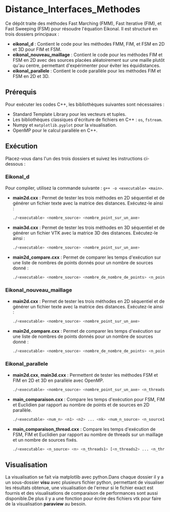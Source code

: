 # Distance_Interfaces_Methodes

Ce dépôt traite des méthodes Fast Marching (FMM), Fast Iterative (FIM), et Fast Sweeping (FSM) pour résoudre l'équation Eikonal. Il est structuré en trois dossiers principaux :

- **eikonal_d** : Contient le code pour les méthodes FMM, FIM, et FSM en 2D et 3D pour FIM et FSM.
- **eikonal_nouveau_maillage** : Contient le code pour les méthodes FIM et FSM en 2D avec des sources placées aléatoirement sur une maille plutôt qu'au centre, permettant d'expérimenter pour éviter les équidistances.
- **eikonal_parallele** : Contient le code parallèle pour les méthodes FIM et FSM en 2D et 3D.

## Prérequis

Pour exécuter les codes C++, les bibliothèques suivantes sont nécessaires :

- Standard Template Library pour les vecteurs et tuples.
- Les bibliothèques classiques d'écriture de fichiers en C++ : `os`, `fstream`.
- Numpy et `matplotlib.pyplot` pour la visualisation.
- OpenMP pour le calcul parallèle en C++.

## Exécution

Placez-vous dans l'un des trois dossiers et suivez les instructions ci-dessous :

### Eikonal_d

Pour compiler, utilisez la commande suivante : `g++ -o <executable> <main>`.

- **main2d.cxx** : Permet de tester les trois méthodes en 2D séquentiel et de générer un fichier texte avec la matrice des distances. Exécutez-le ainsi :
  ```sh
  ./<executable> <nombre_source> <nombre_point_sur_un_axe>
  ```

- **main3d.cxx** : Permet de tester les trois méthodes en 3D séquentiel et de générer un fichier VTK avec la matrice 3D des distances. Exécutez-le ainsi :
  ```sh
  ./<executable> <nombre_source> <nombre_point_sur_un_axe>
  ```

- **main2d_compare.cxx** : Permet de comparer les temps d'exécution sur une liste de nombres de points donnés pour un nombre de sources donné :
  ```sh
  ./<executable> <nombre_source> <nombre_de_nombre_de_points> <n_point1> [<n_point2> <...> <n_points_n>]
  ```

### Eikonal_nouveau_maillage

- **main2d.cxx** : Permet de tester les trois méthodes en 2D séquentiel et de générer un fichier texte avec la matrice des distances. Exécutez-le ainsi :
  ```sh
  ./<executable> <nombre_source> <nombre_point_sur_un_axe>
  ```

- **main2d_compare.cxx** : Permet de comparer les temps d'exécution sur une liste de nombres de points donnés pour un nombre de sources donné :
  ```sh
  ./<executable> <nombre_source> <nombre_de_nombre_de_points> <n_point1> [<n_point2> <...> <n_points_n>]
  ```

### Eikonal_parallele

- **main2d.cxx**, **main3d.cxx** : Permettent de tester les méthodes FSM et FIM en 2D et 3D en parallèle avec OpenMP.
  ```sh
  ./<executable> <nombre_source> <nombre_point_sur_un_axe> <n_threads>
  ```

- **main_comparaison.cxx** : Compare les temps d'exécution pour FSM, FIM et Euclidien par rapport au nombre de points et de sources en 2D parallèle.
  ```sh
  ./<executable> <num_n> <n1> <n2> ... <nk> <num_n_source> <n_source1> <n_source2> ... <n_sourcem>
  ```

- **main_comparaison_thread.cxx** : Compare les temps d'exécution de FSM, FIM et Euclidien par rapport au nombre de threads sur un maillage et un nombre de sources fixés.
  ```sh
  ./<executable> <n_source> <n> <n_threads1> [<n_threads2> ... <n_threadsk>]
  ```

## Visualisation

La visualisation se fait via matplotlib avec python.Dans chaque dossier il y a un sous-dossier **visu** avec plusieurs fichier python, permettant de visualiser les résultats obtenue, une visualisation de l'erreur si le fichier exact est fournis
et des visualisations de comparaison de performances sont aussi disponible.De plus il y a une fonction pour écrire des fichiers vtk pour faire de la visualisation **paraview** au besoin. 







